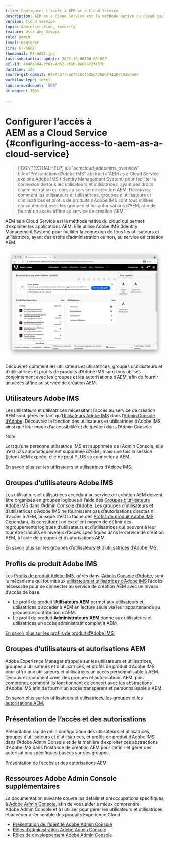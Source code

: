 ```yaml
---
title: Configurer l’accès à AEM as a Cloud Service
description: AEM as a Cloud Service est la méthode native du cloud qui permet d’exploiter les applications AEM. Elle utilise Adobe IMS (Identity Management System) pour faciliter la connexion de tous les utilisateurs et utilisatrices, ayant des droits d’administration ou non, au service de création AEM. Découvrez comment les utilisateurs et utilisatrices, groupes d’utilisateurs et d’utilisatrices et profils de produits d’Adobe IMS sont tous utilisés conjointement avec les groupes et les autorisations d’AEM, afin de fournir un accès spécifique au service de création AEM.
version: Cloud Service
topic: Administration, Security
feature: User and Groups
role: Admin
level: Beginner
jira: KT-5882
thumbnail: KT-5882.jpg
last-substantial-update: 2022-10-06T00:00:00Z
exl-id: 4846a394-cf8e-4d52-8f8b-9e874f2f457b
duration: 126
source-git-commit: 9fef4b77a2c70c8cf525d42686f4120e481945ee
workflow-type: tm+mt
source-wordcount: '598'
ht-degree: 100%

---
```


# Configurer l’accès à AEM as a Cloud Service {#configuring-access-to-aem-as-a-cloud-service}

>[!CONTEXTUALHELP]
>id="aemcloud_adobeims_overview"
>title="Présentation d’Adobe IMS"
>abstract="AEM as a Cloud Service exploite Adobe IMS (Identity Management System) pour faciliter la connexion de tous les utilisateurs et utilisatrices, ayant des droits d’administration ou non, au service de création AEM. Découvrez comment les utilisateurs et utilisatrices, groupes d’utilisateurs et d’utilisatrices et profils de produits d’Adobe IMS sont tous utilisés conjointement avec les groupes et les autorisations d’AEM, afin de fournir un accès affiné au service de création AEM."

AEM as a Cloud Service est la méthode native du cloud qui permet d’exploiter les applications AEM. Elle utilise Adobe IMS (Identity Management System) pour faciliter la connexion de tous les utilisateurs et utilisatrices, ayant des droits d’administration ou non, au service de création AEM.

![Adobe Admin Console.](./assets/hero.png)

Découvrez comment les utilisateurs et utilisatrices, groupes d’utilisateurs et d’utilisatrices et profils de produits d’Adobe IMS sont tous utilisés conjointement avec les groupes et les autorisations d’AEM, afin de fournir un accès affiné au service de création AEM.

## Utilisateurs Adobe IMS

Les utilisateurs et utilisatrices nécessitant l’accès au service de création AEM sont gérés en tant qu’[Utilisateurs Adobe IMS](https://helpx.adobe.com/fr/enterprise/using/set-up-identity.html) dans l’[Admin Console d’Adobe](https://adminconsole.adobe.com). Découvrez la fonction des utilisateurs et utilisatrices d’Adobe IMS, ainsi que leur mode d’accessibilité et de gestion dans l’Admin Console.

>[!NOTE]
>
>Lorsqu’une personne utilisatrice IMS est supprimée de l’Admin Console, elle n’est pas automatiquement supprimée d’AEM ; mais une fois la session (jeton) AEM expirée, elle ne peut PLUS se connecter à AEM.


[En savoir plus sur les utilisateurs et utilisatrices d’Adobe IMS.](./adobe-ims-users.md)

## Groupes d’utilisateurs Adobe IMS

Les utilisateurs et utilisatrices accédant au service de création AEM doivent être organisés en groupes logiques à l’aide des [Groupes d’utilisateurs Adobe IMS](https://helpx.adobe.com/fr/enterprise/using/user-groups.html) dans l’[Admin Console d’Adobe](https://adminconsole.adobe.com). Les groupes d’utilisateurs et d’utilisatrices d’Adobe IMS ne fournissent pas d’autorisations directes ni d’accès à AEM, puisque c’est la tâche des [Profils de produit Adobe IMS](#adobe-ims-product-profiles). Cependant, ils constituent un excellent moyen de définir des regroupements logiques d’utilisateurs et d’utilisatrices qui peuvent à leur tour être traduits en niveaux d’accès spécifiques dans le service de création AEM, à l’aide de groupes et d’autorisations AEM.

[En savoir plus sur les groupes d’utilisateurs et d’utilisatrices d’Adobe IMS.](./adobe-ims-user-groups.md)

## Profils de produit Adobe IMS

Les [Profils de produit Adobe IMS](https://helpx.adobe.com/fr/enterprise/using/manage-permissions-and-roles.html), gérés dans l’[Admin Console d’Adobe](https://adminconsole.adobe.com), sont le mécanisme qui fournit aux [utilisateurs et utilisatrices d’Adobe IMS](#adobe-ims-users) l’accès nécessaire pour se connecter au service de création AEM avec un niveau d’accès de base.

+ Le profil de produit __Utilisateurs AEM__ permet aux utilisateurs et utilisatrices d’accéder à AEM en lecture seule via leur appartenance au groupe de contribution d’AEM.
+ Le profil de produit __Administrateurs AEM__ donne aux utilisateurs et utilisatrices un accès administratif complet à AEM.

[En savoir plus sur les profils de produit d’Adobe IMS.](./adobe-ims-product-profiles.md)

## Groupes d’utilisateurs et autorisations AEM

Adobe Experience Manager s’appuie sur les utilisateurs et utilisatrices, groupes d’utilisateurs et d’utilisatrices, et profils de produit d’Adobe IMS pour offrir aux utilisateurs et utilisatrices un accès personnalisable à AEM. Découvrez comment créer des groupes et autorisations AEM, puis comprenez comment ils fonctionnent de concert avec les abstractions d’Adobe IMS afin de fournir un accès transparent et personnalisable à AEM.

[En savoir plus sur les utilisateurs et utilisatrices, les groupes et les autorisations AEM.](./aem-users-groups-and-permissions.md)

## Présentation de l’accès et des autorisations

Présentation rapide de la configuration des utilisateurs et utilisatrices, groupes d’utilisateurs et d’utilisatrices, et profils de produit d’Adobe IMS dans l’Adobe Admin Console et de la manière d’exploiter ces abstractions d’Adobe IMS dans l’instance de création AEM pour définir et gérer des autorisations spécifiques basées sur des groupes.

[Présentation de l’accès et des autorisations AEM](./walk-through.md)

## Ressources Adobe Admin Console supplémentaires

La documentation suivante couvre les détails et préoccupations spécifiques à [Adobe Admin Console](https://adminconsole.adobe.com), afin de vous aider à mieux comprendre Adobe Admin Console et à l’utiliser pour gérer les utilisateurs et utilisatrices et accéder à l’ensemble des produits Experience Cloud.

+ [Présentation de l’identité Adobe Admin Console](https://helpx.adobe.com/fr/enterprise/using/identity.html)
+ [Rôles d’administration Adobe Admin Console](https://helpx.adobe.com/fr/enterprise/using/admin-roles.html)
+ [Rôles de développement Adobe Admin Console](https://helpx.adobe.com/fr/enterprise/using/manage-developers.html)
